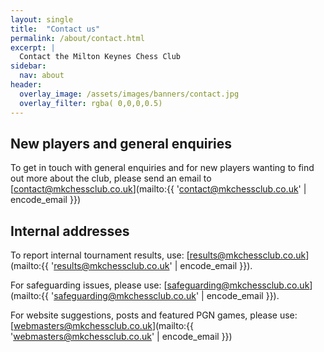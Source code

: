 ```yaml
---
layout: single
title:  "Contact us"
permalink: /about/contact.html
excerpt: |
  Contact the Milton Keynes Chess Club
sidebar:
  nav: about
header:
  overlay_image: /assets/images/banners/contact.jpg
  overlay_filter: rgba( 0,0,0,0.5)
---
```



## New players and general enquiries

To get in touch with general enquiries and for new players wanting to find out more about the club, please send an email to [contact@mkchessclub.co.uk](mailto:{{ 'contact@mkchessclub.co.uk' | encode_email }})

## Internal addresses

To report internal tournament results, use: [results@mkchessclub.co.uk](mailto:{{ 'results@mkchessclub.co.uk' | encode_email }}).

For safeguarding issues, please use: [safeguarding@mkchessclub.co.uk](mailto:{{ 'safeguarding@mkchessclub.co.uk' | encode_email }}).

For website suggestions, posts and featured PGN games, please use: [webmasters@mkchessclub.co.uk](mailto:{{ 'webmasters@mkchessclub.co.uk' | encode_email }})